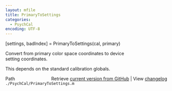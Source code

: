 ```yaml
---
layout: mfile
title: PrimaryToSettings
categories:
  - PsychCal
encoding: UTF-8
---
```


[settings, badIndex] = PrimaryToSettings(cal, primary)  

Convert from primary color space coordinates to device  
setting coordinates.  

This depends on the standard calibration globals.  


<div class="code_header" style="text-align:right;">
  <span style="float:left;">Path&nbsp;&nbsp;</span> <span class="counter">Retrieve <a href=
  "https://raw.github.com/Psychtoolbox-3/Psychtoolbox-3/beta/./PsychCal/PrimaryToSettings.m">current version from GitHub</a> | View <a href=
  "https://github.com/Psychtoolbox-3/Psychtoolbox-3/commits/beta/./PsychCal/PrimaryToSettings.m">changelog</a></span>
</div>
<div class="code">
  <code>./PsychCal/PrimaryToSettings.m</code>
</div>
